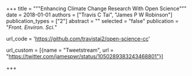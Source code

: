 +++
title = """Enhancing Climate Change Research With Open Science"""
date = 2018-01-01
authors = ["Travis C Tai", "James P W Robinson"]
publication_types = ["2"]
abstract = ""
selected = "false"
publication = "*Front. Environ. Sci.*"

url_code = 'https://github.com/travistai2/open-science-cc'

url_custom = [{name = "Tweetstream", url = "https://twitter.com/jamespwr/status/1050289383243468801"}]

+++

